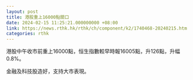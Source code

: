 ```yaml
---
layout: post
title: 港股重上16000點關口
date: 2024-02-15 11:25:21.000000000 +08:00
link: https://news.rthk.hk/rthk/ch/component/k2/1740468-20240215.htm
categories: rthk
---
```


港股中午收市前重上16000點，恒生指數較早時報16005點，升126點，升幅0.8%。

金融及科技股造好，支持大市表現。
